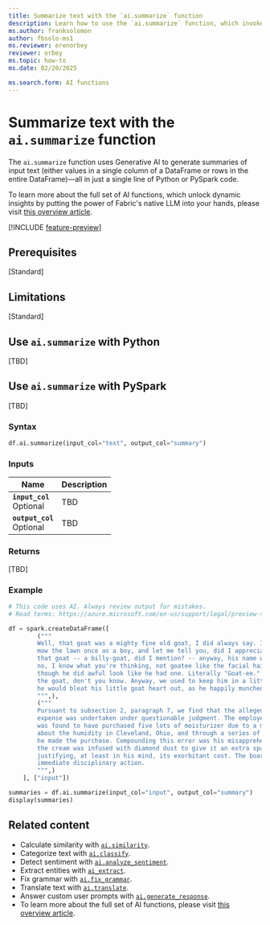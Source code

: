 ```yaml
---
title: Summarize text with the `ai.summarize` function
description: Learn how to use the `ai.summarize` function, which invokes Generative AI to generate summaries of input text (either values in a single column of a DataFrame or rows in the entire DataFrame).
ms.author: franksolomon
author: fbsolo-ms1
ms.reviewer: erenorbey
reviewer: orbey
ms.topic: how-to
ms.date: 02/20/2025

ms.search.form: AI functions
---
```


# Summarize text with the `ai.summarize` function

The `ai.summarize` function uses Generative AI to generate summaries of input text (either values in a single column of a DataFrame or rows in the entire DataFrame)—all in just a single line of Python or PySpark code.

To learn more about the full set of AI functions, which unlock dynamic insights by putting the power of Fabric's native LLM into your hands, please visit [this overview article](ai-function-overview.md).

[!INCLUDE [feature-preview](../../includes/feature-preview-note.md)]

## Prerequisites

[Standard]

## Limitations

[Standard]

## Use `ai.summarize` with Python

[TBD]

## Use `ai.summarize` with PySpark

[TBD]

### Syntax

```python
df.ai.summarize(input_col="text", output_col="summary")
```

### Inputs

| **Name** | **Description** |
|---|---|
| **`input_col`** <br> Optional | TBD |
| **`output_col`** <br> Optional | TBD |

### Returns

[TBD]

### Example

```python
# This code uses AI. Always review output for mistakes. 
# Read terms: https://azure.microsoft.com/en-us/support/legal/preview-supplemental-terms/

df = spark.createDataFrame([
        ("""
        Well, that goat was a mighty fine old goat, I did always say. I never had to
        mow the lawn once as a boy, and let me tell you, did I appreciate it! Now
        that goat -- a billy-goat, did I mention? -- anyway, his name was Goaty. No,
        no, I know what you're thinking, not goatee like the facial hair-style --
        though he did awful look like he had one. Literally "Goat-ee." Emphasis on
        the goat, don't you know. Anyway, we used to keep him in a little pen, where
        he would bleat his little goat heart out, as he happily munched on grass.
        """,),
        ("""
        Pursuant to subsection 2, paragraph 7, we find that the alleged business
        expense was undertaken under questionable judgment. The employee in question 
        was found to have purchased five lots of moisturizer due to a misunderstanding 
        about the humidity in Cleveland, Ohio, and through a series of poor decisions,
        he made the purchase. Compounding this error was his misapprehension that
        the cream was infused with diamond dust to give it an extra sparkle, thereby
        justifying, at least in his mind, its exorbitant cost. The board recommends
        immediate disciplinary action.
        """,)
    ], ["input"])

summaries = df.ai.summarize(input_col="input", output_col="summary")
display(summaries)
```

## Related content

- Calculate similarity with [`ai.similarity`](similarity.md).
- Categorize text with [`ai.classify`](classify.md).
- Detect sentiment with [`ai.analyze_sentiment`](analyze-sentiment.md).
- Extract entities with [`ai_extract`](extract.md).
- Fix grammar with [`ai.fix_grammar`](fix-grammar.md).
- Translate text with [`ai.translate`](translate.md).
- Answer custom user prompts with [`ai.generate_response`](generate-response.md).
- To learn more about the full set of AI functions, please visit [this overview article](ai-function-overview.md).
